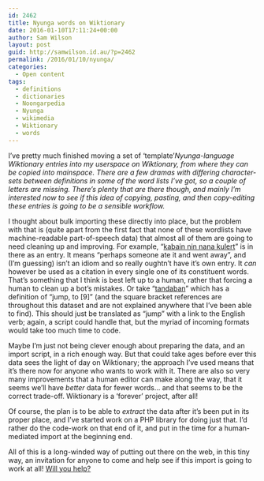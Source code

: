 ```yaml
---
id: 2462
title: Nyunga words on Wiktionary
date: 2016-01-10T17:11:24+00:00
author: Sam Wilson
layout: post
guid: http://samwilson.id.au/?p=2462
permalink: /2016/01/10/nyunga/
categories:
  - Open content
tags:
  - definitions
  - dictionaries
  - Noongarpedia
  - Nyunga
  - wikimedia
  - Wiktionary
  - words
---
```

I’ve pretty much finished moving a set of ‘template’<dfn title="More commonly spelled 'Noongar', but the ISO and therefore Wiktionary uses this spelling">Nyunga-language Wiktionary</a> entries into my userspace on Wiktionary, from where they can be copied into mainspace. There are a few dramas with differing character-sets between definitions in some of the word lists I’ve got, so a couple of letters are missing. There’s plenty that are there though, and mainly I’m interested now to see if this idea of copying, pasting, and then copy-editing these entries is going to be a sensible workflow.</p> 

<p>
  I thought about bulk importing these directly into place, but the problem with that is (quite apart from the first fact that none of these wordlists have machine-readable part-of-speech data) that almost all of them are going to need cleaning up and improving. For example, &#8220;<a href="https://en.wiktionary.org/wiki/User:Samwilson/Noongarpedia/K_entries#kabain_nin_nana_kulert">kabain nin nana kulert</a>&#8221; is in there as an entry. It means &#8220;perhaps someone ate it and went away&#8221;, and (I’m guessing) isn’t an idiom and so really oughtn’t have it’s own entry. It <em>can</em> however be used as a citation in every single one of its constituent words. That’s something that I think is best left up to a human, rather that forcing a human to clean up a bot’s mistakes. Or take &#8220;<a href="https://en.wiktionary.org/wiki/User:Samwilson/Noongarpedia/T_entries#tandaban">tandaban</a>&#8221; which has a definition of &#8220;jump, to [9]&#8221; (and the square bracket references are throughout this dataset and are not explained anywhere that I’ve been able to find). This should just be translated as &#8220;jump&#8221; with a link to the English verb; again, a script could handle that, but the myriad of incoming formats would take too much time to code.
</p>

<p>
  Maybe I’m just not being clever enough about preparing the data, and an import script, in a rich enough way. But that could take ages before ever this data sees the light of day on Wiktionary; the approach I’ve used means that it’s there now for anyone who wants to work with it. There are also so very many improvements that a human editor can make along the way, that it seems we’ll have <em>better</em> data for fewer words… and that seems to be the correct trade-off. Wiktionary is a ‘forever’ project, after all!
</p>

<p>
  Of course, the plan is to be able to <em>extract</em> the data after it’s been put in its proper place, and I’ve started work on a PHP library for doing just that. I’d rather do the code-work on that end of it, and put in the time for a human-mediated import at the beginning end.
</p>

<p>
  All of this is a long-winded way of putting out there on the web, in this tiny way, an invitation for anyone to come and help see if this import is going to work at all! <a href="https://en.wiktionary.org/wiki/Wiktionary:About_Nyunga#Entries">Will you help?</a>
</p>